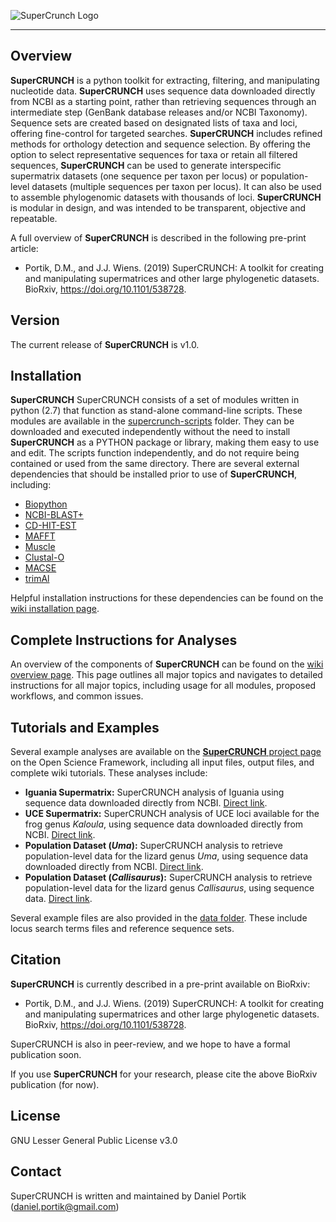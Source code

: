 ![SuperCrunch Logo](https://github.com/dportik/SuperCRUNCH/blob/master/docs/SuperCRUNCH_Logo.png)

---------------

## Overview

**SuperCRUNCH** is a python toolkit for extracting, filtering, and manipulating nucleotide data. **SuperCRUNCH** uses sequence data downloaded directly from NCBI as a starting point, rather than retrieving sequences through an intermediate step (GenBank database releases and/or NCBI Taxonomy). Sequence sets are created based on designated lists of taxa and loci, offering fine-control for targeted searches. **SuperCRUNCH** includes refined methods for orthology detection and sequence selection. By offering the option to select representative sequences for taxa or retain all filtered sequences, **SuperCRUNCH** can be used to generate interspecific supermatrix datasets (one sequence per taxon per locus) or population-level datasets (multiple sequences per taxon per locus). It can also be used to assemble phylogenomic datasets with thousands of loci. **SuperCRUNCH** is modular in design, and was intended to be transparent, objective and repeatable.

A full overview of **SuperCRUNCH** is described in the following pre-print article:

+ Portik, D.M., and J.J. Wiens. (2019) SuperCRUNCH: A toolkit for creating and manipulating supermatrices and other large phylogenetic datasets. BioRxiv, https://doi.org/10.1101/538728.


## Version

The current release of **SuperCRUNCH** is v1.0.

## Installation

**SuperCRUNCH** SuperCRUNCH consists of a set of modules written in python (2.7) that function as stand-alone command-line scripts. These modules are available in the [supercrunch-scripts](https://github.com/dportik/SuperCRUNCH/tree/master/supercrunch-scripts) folder. They can be downloaded and executed independently without the need to install **SuperCRUNCH** as a PYTHON package or library, making them easy to use and edit. The scripts function independently, and do not require being contained or used from the same directory. There are several external dependencies that should be installed prior to use of **SuperCRUNCH**, including:

+ [Biopython](https://biopython.org/)
+ [NCBI-BLAST+](https://blast.ncbi.nlm.nih.gov/Blast.cgi?CMD=Web&PAGE_TYPE=BlastDocs&DOC_TYPE=Download)
+ [CD-HIT-EST](http://weizhongli-lab.org/cd-hit/)
+ [MAFFT](https://mafft.cbrc.jp/alignment/software/)
+ [Muscle](https://www.drive5.com/muscle/)
+ [Clustal-O](http://www.clustal.org/omega/)
+ [MACSE](https://bioweb.supagro.inra.fr/macse/)
+ [trimAl](http://trimal.cgenomics.org/)

Helpful installation instructions for these dependencies can be found on the [wiki installation page](https://github.com/dportik/SuperCRUNCH/wiki/Installation-Instructions).


## Complete Instructions for Analyses

An overview of the components of **SuperCRUNCH** can be found on the [wiki overview page](https://github.com/dportik/SuperCRUNCH/wiki/1:-Analysis-Overview). This page outlines all major topics and navigates to detailed instructions for all major topics, including usage for all modules, proposed workflows, and common issues.

## Tutorials and Examples

Several example analyses are available on the [**SuperCRUNCH** project page](https://osf.io/bpt94/) on the Open Science Framework, including all input files, output files, and complete wiki tutorials. These analyses include:

+ **Iguania Supermatrix:** SuperCRUNCH analysis of Iguania using sequence data downloaded directly from NCBI. [Direct link](https://osf.io/vsu5k/).
+ **UCE Supermatrix:** SuperCRUNCH analysis of UCE loci available for the frog genus *Kaloula*, using sequence data downloaded directly from NCBI. [Direct link](https://osf.io/5rey2/).
+ **Population Dataset (*Uma*):** SuperCRUNCH analysis to retrieve population-level data for the lizard genus *Uma*, using sequence data downloaded directly from NCBI. [Direct link](https://osf.io/49wz3/).
+ **Population Dataset (*Callisaurus*):** SuperCRUNCH analysis to retrieve population-level data for the lizard genus *Callisaurus*, using sequence data. [Direct link](https://osf.io/6bwhf/).

Several example files are also provided in the [data folder](https://github.com/dportik/SuperCRUNCH/tree/master/data). These include locus search terms files and reference sequence sets. 

## Citation

**SuperCRUNCH** is currently described in a pre-print available on BioRxiv:

+ Portik, D.M., and J.J. Wiens. (2019) SuperCRUNCH: A toolkit for creating and manipulating supermatrices and other large phylogenetic datasets. BioRxiv, https://doi.org/10.1101/538728.

SuperCRUNCH is also in peer-review, and we hope to have a formal publication soon. 

If you use **SuperCRUNCH** for your research, please cite the above BioRxiv publication (for now).

## License

GNU Lesser General Public License v3.0

## Contact

SuperCRUNCH is written and maintained by Daniel Portik (daniel.portik@gmail.com)
